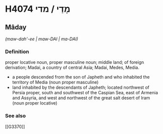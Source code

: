# H4074 מָדַי / מדי

## Mâday

_(maw-dah'-ee | maw-DAI | ma-DAI)_

### Definition

proper locative noun, proper masculine noun; middle land; of foreign derivation; Madai, a country of central Asia; Madai, Medes, Media.

- a people descended from the son of Japheth and who inhabited the territory of Media (noun proper masculine)
- land inhabited by the descendants of Japheth; located northwest of Persia proper, south and southwest of the Caspian Sea, east of Armenia and Assyria, and west and northwest of the great salt desert of Iram (noun proper locative)
### See also

[[G3370]]

